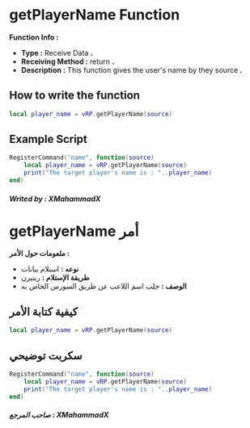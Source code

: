 # getPlayerName Function
**Function Info :**
* **Type :** Receive Data **.**  
* **Receiving Method :** return **.**
* **Description :** This function gives the user's name by they source  **.**

## How to write the function
```lua
local player_name = vRP.getPlayerName(source)
```

## Example Script
```lua
RegisterCommand("name", function(source)
    local player_name = vRP.getPlayerName(source)
    print("The target player's name is : "..player_name)
end)
```

##### Writed by : XMahammadX

# getPlayerName أمر
**ملعومات حول الأمر :**
* **نوعه :** استلام بيانات  
* **طريقة الإستلام :** ريتيرن
* **الوصف :** جلب اسم اللاعب عن طريق السورس الخاص به

## كيفية كتابة الأمر
```lua
local player_name = vRP.getPlayerName(source)
```

## سكربت توضيحي
```lua
RegisterCommand("name", function(source)
    local player_name = vRP.getPlayerName(source)
    print("The target player's name is : "..player_name)
end)
```

##### صاحب المرجع : XMahammadX
